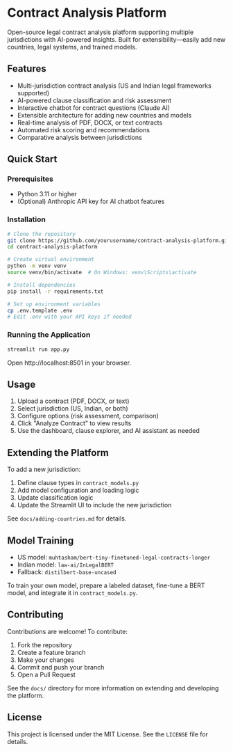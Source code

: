 # Contract Analysis Platform

Open-source legal contract analysis platform supporting multiple jurisdictions with AI-powered insights. Built for extensibility—easily add new countries, legal systems, and trained models.

## Features

- Multi-jurisdiction contract analysis (US and Indian legal frameworks supported)
- AI-powered clause classification and risk assessment
- Interactive chatbot for contract questions (Claude AI)
- Extensible architecture for adding new countries and models
- Real-time analysis of PDF, DOCX, or text contracts
- Automated risk scoring and recommendations
- Comparative analysis between jurisdictions

## Quick Start

### Prerequisites
- Python 3.11 or higher
- (Optional) Anthropic API key for AI chatbot features

### Installation

```bash
# Clone the repository
git clone https://github.com/yourusername/contract-analysis-platform.git
cd contract-analysis-platform

# Create virtual environment
python -m venv venv
source venv/bin/activate  # On Windows: venv\Scripts\activate

# Install dependencies
pip install -r requirements.txt

# Set up environment variables
cp .env.template .env
# Edit .env with your API keys if needed
```

### Running the Application

```bash
streamlit run app.py
```

Open http://localhost:8501 in your browser.

## Usage

1. Upload a contract (PDF, DOCX, or text)
2. Select jurisdiction (US, Indian, or both)
3. Configure options (risk assessment, comparison)
4. Click "Analyze Contract" to view results
5. Use the dashboard, clause explorer, and AI assistant as needed

## Extending the Platform

To add a new jurisdiction:
1. Define clause types in `contract_models.py`
2. Add model configuration and loading logic
3. Update classification logic
4. Update the Streamlit UI to include the new jurisdiction

See `docs/adding-countries.md` for details.

## Model Training

- US model: `muhtasham/bert-tiny-finetuned-legal-contracts-longer`
- Indian model: `law-ai/InLegalBERT`
- Fallback: `distilbert-base-uncased`

To train your own model, prepare a labeled dataset, fine-tune a BERT model, and integrate it in `contract_models.py`.

## Contributing

Contributions are welcome! To contribute:
1. Fork the repository
2. Create a feature branch
3. Make your changes
4. Commit and push your branch
5. Open a Pull Request

See the `docs/` directory for more information on extending and developing the platform.

## License

This project is licensed under the MIT License. See the `LICENSE` file for details.
